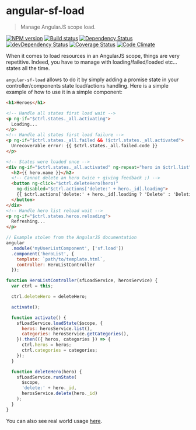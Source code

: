# angular-sf-load
> Manage AngularJS scope load.

[![NPM version](https://badge.fury.io/js/angular-sf-load.svg)](https://npmjs.org/package/angular-sf-load)
[![Build status](https://secure.travis-ci.org/SimpliField/angular-sf-load.svg)](https://travis-ci.org/SimpliField/angular-sf-load)
[![Dependency Status](https://david-dm.org/SimpliField/angular-sf-load.svg)](https://david-dm.org/SimpliField/angular-sf-load)
[![devDependency Status](https://david-dm.org/SimpliField/angular-sf-load/dev-status.svg)](https://david-dm.org/SimpliField/angular-sf-load#info=devDependencies)
[![Coverage Status](https://coveralls.io/repos/github/SimpliField/angular-sf-load/badge.svg?branch=master)](https://coveralls.io/github/SimpliField/angular-sf-load?branch=master)
[![Code Climate](https://codeclimate.com/github/SimpliField/angular-sf-load.svg)](https://codeclimate.com/github/SimpliField/angular-sf-load)


When it comes to load resources in an AngularJS scope, things are very
 repetitive. Indeed, you have to manage with loading/failed/loaded etc... states
 all the time.

`angular-sf-load` allows to do it by simply adding a promise state in your
 controller/components state load/actions handling. Here is a simple example of
 how to use it in a simple component:
```html
<h1>Heroes</h1>

<!-- Handle all states first load wait -->
<p ng-if="$ctrl.states._all.activating">
  Loading...
</p>
<!-- Handle all states first load failure -->
<p ng-if="$ctrl.states._all.failed && !$ctrl.states._all.activated">
  Unrecoverable error: {{ $ctrl.states._all.failed.code }}
</p>

<!-- States were loaded once -->
<div ng-if="$ctrl.states._all.activated" ng-repeat="hero in $ctrl.list">
  <h2>{{ hero.name }}</h2>
  <!-- Cannot delete an hero twice + giving feedback ;) -->
  <button ng-click="$ctrl.deleteHero(hero)"
    ng-disabled="$ctrl.actions['delete:' + hero._id].loading">
    {{ $ctrl.actions['delete:' + hero._id].loading ? 'Delete' : 'Deleting' }}
  </button>
</div>
<!-- Handle hero list reload wait -->
<p ng-if="$ctrl.states.heros.reloading">
  Refreshing...
</p>

```

```js
// Example stolen from the AngularJS documentation
angular
  .module('myUserListComponent', ['sf.load'])
  .component('heroList', {
    template: `path/to/template.html`,
    controller: HeroListController
  });

function HeroListController(sfLoadService, herosService) {
  var ctrl = this;

  ctrl.deleteHero = deleteHero;

  activate();

  function activate() {
    sfLoadService.loadState($scope, {
      heros: herosService.list(),
      categories: herosService.getCategories(),
    }).then(({ heros, categories }) => {
      ctrl.heros = heros;
      ctrl.categories = categories;
    });
  }

  function deleteHero(hero) {
    sfLoadService.runState(
      $scope,
      'delete:' + hero._id,
      herosService.delete(hero._id)
    );
  }
}
```

You can also see real world usage [here](https://github.com/nfroidure/TripStory).
